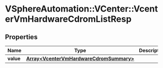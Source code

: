 # VSphereAutomation::VCenter::VcenterVmHardwareCdromListResp

## Properties
Name | Type | Description | Notes
------------ | ------------- | ------------- | -------------
**value** | [**Array&lt;VcenterVmHardwareCdromSummary&gt;**](VcenterVmHardwareCdromSummary.md) |  | 


